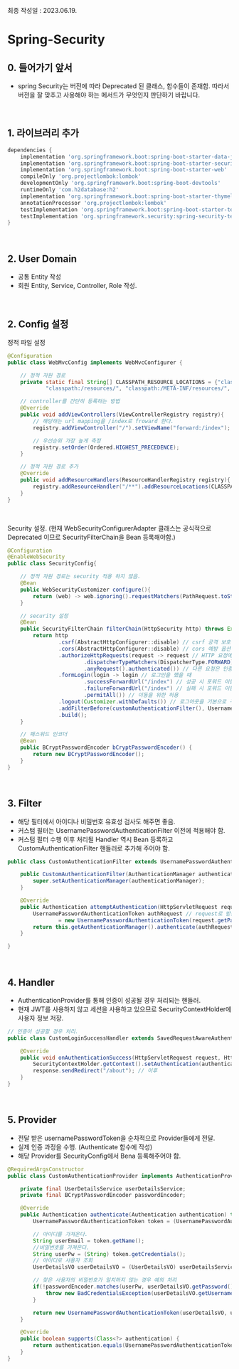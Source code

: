 최종 작성일 : 2023.06.19.</br>
# Spring-Security 

## 0. 들어가기 앞서
- spring Security는 버전에 따라 Deprecated 된 클래스, 함수들이 존재함. 따라서 버전을 잘 맞추고 사용해야 하는 메서드가 무엇인지 판단하기 바랍니다.

<br/>

## 1. 라이브러리 추가

```gradle
dependencies {
	implementation 'org.springframework.boot:spring-boot-starter-data-jpa'
	implementation 'org.springframework.boot:spring-boot-starter-security'
	implementation 'org.springframework.boot:spring-boot-starter-web'
	compileOnly 'org.projectlombok:lombok'
	developmentOnly 'org.springframework.boot:spring-boot-devtools'
	runtimeOnly 'com.h2database:h2'
	implementation 'org.springframework.boot:spring-boot-starter-thymeleaf'
	annotationProcessor 'org.projectlombok:lombok'
	testImplementation 'org.springframework.boot:spring-boot-starter-test'
	testImplementation 'org.springframework.security:spring-security-test'
}
```
<br/>

## 2. User Domain

- 공통 Entity 작성
- 회원 Entity, Service, Controller, Role 작성.

<br/>

## 2. Config 설정

정적 파일 설정
```java
@Configuration
public class WebMvcConfig implements WebMvcConfigurer {

    // 정적 자원 경로
    private static final String[] CLASSPATH_RESOURCE_LOCATIONS = {"classpath:/static/", "classpath/public", "classpath:/",
            "classpath:/resources/", "classpath:/META-INF/resources/", "classpath:/META-INF/resources/webjars/" };

    // controller를 간단히 등록하는 방법
    @Override
    public void addViewControllers(ViewControllerRegistry registry){
        // 해당하는 url mapping을 /index로 froward 한다.
        registry.addViewController("/").setViewName("forward:/index");

        // 우선순위 가장 높게 측정
        registry.setOrder(Ordered.HIGHEST_PRECEDENCE);
    }

    // 정적 자원 경로 추가
    @Override
    public void addResourceHandlers(ResourceHandlerRegistry registry){
        registry.addResourceHandler("/**").addResourceLocations(CLASSPATH_RESOURCE_LOCATIONS);
    }
}
```
<br/>

Security 설정. (현재 WebSecurityConfigurerAdapter 클래스는 공식적으로 Deprecated 이므로 SecurityFilterChain을 Bean 등록해야함.)

```java
@Configuration
@EnableWebSecurity
public class SecurityConfig{

    // 정적 자원 경로는 security 적용 하지 않음.
    @Bean
    public WebSecurityCustomizer configure(){
        return (web) -> web.ignoring().requestMatchers(PathRequest.toStaticResources().atCommonLocations());
    }

    // security 설정
    @Bean
    public SecurityFilterChain filterChain(HttpSecurity http) throws Exception {
        return http
                .csrf(AbstractHttpConfigurer::disable) // csrf 공격 보호 옵션 끄기.
                .cors(AbstractHttpConfigurer::disable) // cors 예방 옵션 끄기
                .authorizeHttpRequests(request -> request // HTTP 요청에 대한 인증을 구성
                        .dispatcherTypeMatchers(DispatcherType.FORWARD).permitAll() // DispatcherType.FORWARD 유형의 모든 요청을 허용
                        .anyRequest().authenticated()) // 다른 요청은 인증을 받아야 함.
                .formLogin(login -> login // 로그인을 했을 때
                        .successForwardUrl("/index") // 성공 시 포워드 이동 페이지
                        .failureForwardUrl("/index") // 실패 시 포워드 이동 페이지
                        .permitAll()) // 이동을 위한 허용
                .logout(Customizer.withDefaults()) // 로그아웃을 기본으로 구성
                .addFilterBefore(customAuthenticationFilter(), UsernamePasswordAuthenticationFilter.class) // 필터 추가하기
                .build();
    }

    // 패스워드 인코더
    @Bean
    public BCryptPasswordEncoder bCryptPasswordEncoder() {
        return new BCryptPasswordEncoder();
    }
}
```
<br/>

## 3. Filter
- 해당 필터에서 아이디나 비밀번호 유효성 검사도 해주면 좋음.
- 커스텀 필터는 UsernamePasswordAuthenticationFilter 이전에 적용해야 함.
- 커스텀 필터 수행 이후 처리될 Handler 역시 Bean 등록하고 CustomAuthenticationFilter 핸들러로 추가해 주어야 함.

```java
public class CustomAuthenticationFilter extends UsernamePasswordAuthenticationFilter {

    public CustomAuthenticationFilter(AuthenticationManager authenticationManager){
        super.setAuthenticationManager(authenticationManager);
    }

    @Override
    public Authentication attemptAuthentication(HttpServletRequest request, HttpServletResponse response) throws AuthenticationException {
        UsernamePasswordAuthenticationToken authRequest // request로 받은 유저 이메일과 비밀번호를 Toekn으로 만든다.
                = new UsernamePasswordAuthenticationToken(request.getParameter("userEmail"), request.getParameter("userPW"));
        return this.getAuthenticationManager().authenticate(authRequest); // 해당 토큰을 검사한 뒤 인증된 사용자면 정상적으로 리턴. 아니라면 예외 발생
    }

}
```
<br/>

## 4. Handler

- AuthenticationProvider를 통해 인증이 성공될 경우 처리되는 핸들러.
- 현재 JWT를 사용하지 않고 세션을 사용하고 있으므로 SecurityContextHolder에 사용자 정보 저장.


```java
// 인증이 성공할 경우 처리.
public class CustomLoginSuccessHandler extends SavedRequestAwareAuthenticationSuccessHandler {

    @Override
    public void onAuthenticationSuccess(HttpServletRequest request, HttpServletResponse response, FilterChain chain, Authentication authentication) throws IOException, ServletException {
        SecurityContextHolder.getContext().setAuthentication(authentication); // 인증이 완료된 객체를 저장해 두고 다른 서비스에서 사용자 정보를 사용할 때 꺼내 쓴다.
        response.sendRedirect("/about"); // 이후 
    }
}
```
<br/>

## 5. Provider

- 전달 받은 usernamePasswordToken을 순차적으로 Provider들에게 전달.
- 실제 인증 과정을 수행. (Authenticate 함수에 작성)
- 해당 Provider를 SecurityConfig에서 Bena 등록해주어야 함.

```java
@RequiredArgsConstructor
public class CustomAuthenticationProvider implements AuthenticationProvider {

    private final UserDetailsService userDetailsService;
    private final BCryptPasswordEncoder passwordEncoder;

    @Override
    public Authentication authenticate(Authentication authentication) throws AuthenticationException {
        UsernamePasswordAuthenticationToken token = (UsernamePasswordAuthenticationToken) authentication;

        // 아이디를 가져온다.
        String userEmail = token.getName();
        //비밀번호를 가져온다.
        String userPw = (String) token.getCredentials();
        // 아이디로 사용자 조회
        UserDetailsVO userDetailsVO = (UserDetailsVO) userDetailsService.loadUserByUsername(userEmail);

        // 찾은 사용자의 비밀번호가 일치하지 않는 경우 예외 처리
        if(!passwordEncoder.matches(userPw, userDetailsVO.getPassword())) {
            throw new BadCredentialsException(userDetailsVO.getUsername());
        }

        return new UsernamePasswordAuthenticationToken(userDetailsVO, userPw, userDetailsVO.getAuthorities());
    }

    @Override
    public boolean supports(Class<?> authentication) {
        return authentication.equals(UsernamePasswordAuthenticationToken.class);
    }
}
```